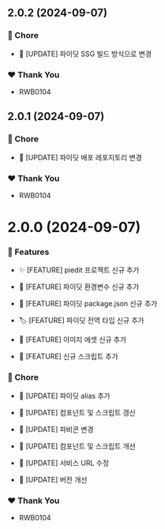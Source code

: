 ## 2.0.2 (2024-09-07)


### 🏡 Chore

- 🔧 [UPDATE] 파이딧 SSG 빌드 방식으로 변경


### ❤️  Thank You

- RWB0104

## 2.0.1 (2024-09-07)


### 🏡 Chore

- 👷 [UPDATE] 파이딧 배포 레포지토리 변경


### ❤️  Thank You

- RWB0104

# 2.0.0 (2024-09-07)


### 🚀 Features

- ✨ [FEATURE] piedit 프로젝트 신규 추가

- 🔧 [FEATURE] 파이딧 환경변수 신규 추가

- 🔧 [FEATURE] 파이딧 package.json 신규 추가

- 🏷️ [FEATURE] 파이딧 전역 타입 신규 추가

- 🍱 [FEATURE] 이미지 에셋 신규 추가

- 🔨 [FEATURE] 신규 스크립트 추가


### 🏡 Chore

- 🔧 [UPDATE] 파이딧 alias 추가

- 🔨 [UPDATE] 컴포넌트 및 스크립트 갱신

- 🍱 [UPDATE] 파비콘 변경

- 🔨 [UPDATE] 컴포넌트 및 스크립트 개선

- 🔧 [UPDATE] 서비스 URL 수정

- 🔧 [UPDATE] 버전 개선


### ❤️  Thank You

- RWB0104